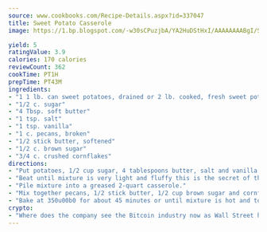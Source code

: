 ```yaml
---
source: www.cookbooks.com/Recipe-Details.aspx?id=337047
title: Sweet Potato Casserole
image: https://1.bp.blogspot.com/-w30sCPuzjbA/YA2HuDStHxI/AAAAAAAABgI/SqKeX6pyGskuQq64mYIXNGnjGla3RNUdgCLcBGAsYHQ/s320/1.png

yield: 5
ratingValue: 3.9
calories: 170 calories
reviewCount: 362
cookTime: PT1H
prepTime: PT43M
ingredients:
- "1 1 lb. can sweet potatoes, drained or 2 lb. cooked, fresh sweet potatoes I use fresh"
- "1/2 c. sugar"
- "4 Tbsp. soft butter"
- "1 tsp. salt"
- "1 tsp. vanilla"
- "1 c. pecans, broken"
- "1/2 stick butter, softened"
- "1/2 c. brown sugar"
- "3/4 c. crushed cornflakes"
directions:
- "Put potatoes, 1/2 cup sugar, 4 tablespoons butter, salt and vanilla in a mixer bowl."
- "Beat until mixture is very light and fluffy this is the secret of the dish."
- "Pile mixture into a greased 2-quart casserole."
- "Mix together pecans, 1/2 stick butter, 1/2 cup brown sugar and cornflakes to make a crumbly topping. Spread over sweet potato mixture."
- "Bake at 350u00b0 for about 45 minutes or until mixture is hot and topping browned."
crypto:
- "Where does the company see the Bitcoin industry now as Wall Street has begun to embrace it and what was the turning point that legitimatized Bitcoin?"
---
```

